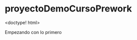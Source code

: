 # proyectoDemoCursoPrework
<doctype! html>
<head>
  <title> Aprendiendo <strong> Git </strong> </title>
</head>
<body> 
  <p> Empezando con lo primero</p>
</body>
</html>
